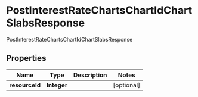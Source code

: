 

# PostInterestRateChartsChartIdChartSlabsResponse

PostInterestRateChartsChartIdChartSlabsResponse
## Properties

Name | Type | Description | Notes
------------ | ------------- | ------------- | -------------
**resourceId** | **Integer** |  |  [optional]



